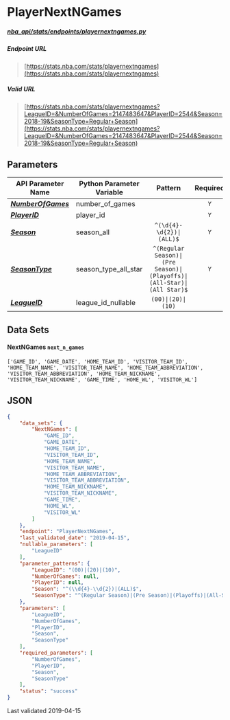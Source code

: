 # PlayerNextNGames
##### [nba_api/stats/endpoints/playernextngames.py](https://github.com/swar/nba_api/blob/master/nba_api/stats/endpoints/playernextngames.py)

##### Endpoint URL
>[https://stats.nba.com/stats/playernextngames](https://stats.nba.com/stats/playernextngames)

##### Valid URL
>[https://stats.nba.com/stats/playernextngames?LeagueID=&NumberOfGames=2147483647&PlayerID=2544&Season=2018-19&SeasonType=Regular+Season](https://stats.nba.com/stats/playernextngames?LeagueID=&NumberOfGames=2147483647&PlayerID=2544&Season=2018-19&SeasonType=Regular+Season)

## Parameters
API Parameter Name | Python Parameter Variable | Pattern | Required | Nullable
------------ | ------------ | :-----------: | :---: | :---:
[_**NumberOfGames**_](https://github.com/swar/nba_api/blob/master/docs/nba_api/stats/library/parameters.md#NumberOfGames) | number_of_games |  | `Y` |  | 
[_**PlayerID**_](https://github.com/swar/nba_api/blob/master/docs/nba_api/stats/library/parameters.md#PlayerID) | player_id |  | `Y` |  | 
[_**Season**_](https://github.com/swar/nba_api/blob/master/docs/nba_api/stats/library/parameters.md#Season) | season_all | `^(\d{4}-\d{2})\|(ALL)$` | `Y` |  | 
[_**SeasonType**_](https://github.com/swar/nba_api/blob/master/docs/nba_api/stats/library/parameters.md#SeasonType) | season_type_all_star | `^(Regular Season)\|(Pre Season)\|(Playoffs)\|(All-Star)\|(All Star)$` | `Y` |  | 
[_**LeagueID**_](https://github.com/swar/nba_api/blob/master/docs/nba_api/stats/library/parameters.md#LeagueID) | league_id_nullable | `(00)\|(20)\|(10)` |  | `Y` | 

## Data Sets
#### NextNGames `next_n_games`
```text
['GAME_ID', 'GAME_DATE', 'HOME_TEAM_ID', 'VISITOR_TEAM_ID', 'HOME_TEAM_NAME', 'VISITOR_TEAM_NAME', 'HOME_TEAM_ABBREVIATION', 'VISITOR_TEAM_ABBREVIATION', 'HOME_TEAM_NICKNAME', 'VISITOR_TEAM_NICKNAME', 'GAME_TIME', 'HOME_WL', 'VISITOR_WL']
```


## JSON
```json
{
    "data_sets": {
        "NextNGames": [
            "GAME_ID",
            "GAME_DATE",
            "HOME_TEAM_ID",
            "VISITOR_TEAM_ID",
            "HOME_TEAM_NAME",
            "VISITOR_TEAM_NAME",
            "HOME_TEAM_ABBREVIATION",
            "VISITOR_TEAM_ABBREVIATION",
            "HOME_TEAM_NICKNAME",
            "VISITOR_TEAM_NICKNAME",
            "GAME_TIME",
            "HOME_WL",
            "VISITOR_WL"
        ]
    },
    "endpoint": "PlayerNextNGames",
    "last_validated_date": "2019-04-15",
    "nullable_parameters": [
        "LeagueID"
    ],
    "parameter_patterns": {
        "LeagueID": "(00)|(20)|(10)",
        "NumberOfGames": null,
        "PlayerID": null,
        "Season": "^(\\d{4}-\\d{2})|(ALL)$",
        "SeasonType": "^(Regular Season)|(Pre Season)|(Playoffs)|(All-Star)|(All Star)$"
    },
    "parameters": [
        "LeagueID",
        "NumberOfGames",
        "PlayerID",
        "Season",
        "SeasonType"
    ],
    "required_parameters": [
        "NumberOfGames",
        "PlayerID",
        "Season",
        "SeasonType"
    ],
    "status": "success"
}
```

Last validated 2019-04-15